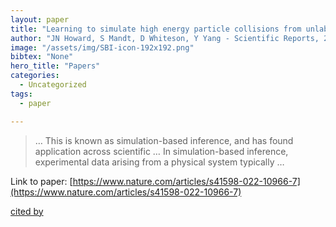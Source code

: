 ```yaml
---
layout: paper
title: "Learning to simulate high energy particle collisions from unlabeled data"
author: "JN Howard, S Mandt, D Whiteson, Y Yang - Scientific Reports, 2022 - nature.com"
image: "/assets/img/SBI-icon-192x192.png"
bibtex: "None"
hero_title: "Papers"
categories:
  - Uncategorized
tags:
  - paper

---
```

>… This is known as simulation-based inference, and has found application across scientific … In simulation-based inference, experimental data arising from a physical system typically …

Link to paper: [https://www.nature.com/articles/s41598-022-10966-7](https://www.nature.com/articles/s41598-022-10966-7)

[cited by](https://scholar.google.com/scholar?cites=13870381265686715875&as_sdt=2005&sciodt=0,5&hl=en&num=20)
